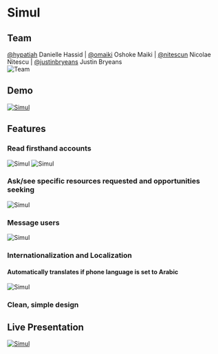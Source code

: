 # Simul
## Team
[@hypatiah](https://github.com/hypatiah) Danielle Hassid | [@omaiki](https://github.com/omaiki) Oshoke Maiki | [@nitescun](https://github.com/nitescun) Nicolae Nitescu | [@justinbryeans](https://github.com/justinbryeans) Justin Bryeans   
 ![Team](http://i.imgur.com/IgEQCnM.png?1)

## Demo
[![Simul](http://i.imgur.com/VEzskv3.png)](https://www.youtube.com/watch?v=tfqIyB3vSNg "Simul")

## Features
### Read firsthand accounts
![Simul](http://i.imgur.com/9VJYFJe.png)        ![Simul](http://i.imgur.com/5ug43dF.png)

### Ask/see specific resources requested and opportunities seeking
![Simul](http://i.imgur.com/D1lColT.png)

### Message users
![Simul](http://i.imgur.com/6ZA0Lny.png)

### Internationalization and Localization
#### Automatically translates if phone language is set to Arabic
![Simul](http://i.imgur.com/aS9l33n.png)

### Clean, simple design
## Live Presentation 
[![Simul](http://i.imgur.com/464Hp3j.png)](https://www.youtube.com/watch?v=OpfmkFkiS0Y&feature=youtu.be&t=37m6s "Simul Presentation")

